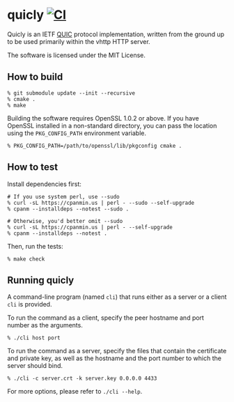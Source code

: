 quicly [![CI](https://github.com/vhttp/quicly/actions/workflows/ci.yml/badge.svg)](https://github.com/vhttp/quicly/actions/workflows/ci.yml)
===

Quicly is an IETF [QUIC](https://quicwg.github.io/) protocol implementation, written from the ground up to be used primarily within the vhttp HTTP server.

The software is licensed under the MIT License.

How to build
---

```
% git submodule update --init --recursive
% cmake .
% make
```

Building the software requires OpenSSL 1.0.2 or above.
If you have OpenSSL installed in a non-standard directory, you can pass the location using the `PKG_CONFIG_PATH` environment variable.

```
% PKG_CONFIG_PATH=/path/to/openssl/lib/pkgconfig cmake .
```

How to test
---

Install dependencies first:

```
# If you use system perl, use --sudo
% curl -sL https://cpanmin.us | perl - --sudo --self-upgrade
% cpanm --installdeps --notest --sudo .

# Otherwise, you'd better omit --sudo
% curl -sL https://cpanmin.us | perl - --self-upgrade
% cpanm --installdeps --notest .
```

Then, run the tests:
```
% make check
```

Running quicly
---

A command-line program (named `cli`) that runs either as a server or a client `cli` is provided.

To run the command as a client, specify the peer hostname and port number as the arguments.

```
% ./cli host port
```

To run the command as a server, specify the files that contain the certificate and private key, as well as the hostname and the port number to which the server should bind.

```
% ./cli -c server.crt -k server.key 0.0.0.0 4433
```

For more options, please refer to `./cli --help`.
